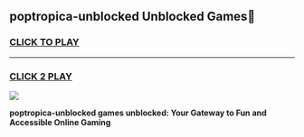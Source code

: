
## poptropica-unblocked Unblocked Games👋
<h3>
<a href="https://news.freeplayer.one?title=poptropica-unblocked&ref=16F">CLICK TO PLAY</a></h3>
<hr>

<h3>
<a href="https://news.freeplayer.one?title=poptropica-unblocked&ref=16F">CLICK 2 PLAY</a>
  
</h3>

<a href="https://news.freeplayer.one?title=poptropica-unblocked&ref=16F/"><img src="https://clearcache.store/games.png"></a>


**poptropica-unblocked games unblocked: Your Gateway to Fun and Accessible Online Gaming**
